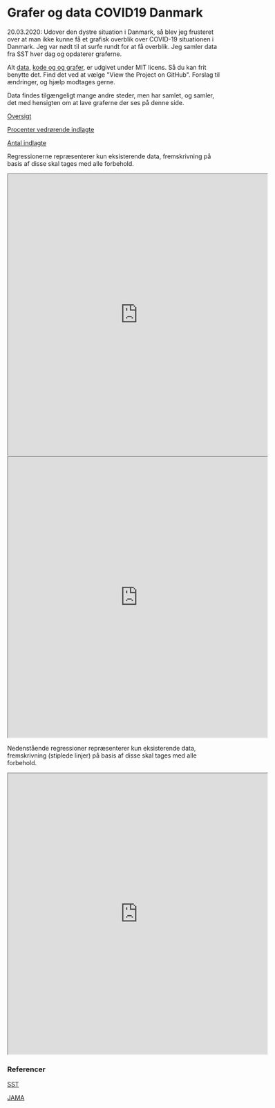 # Grafer og data COVID19 Danmark


20.03.2020:
Udover den dystre situation i Danmark, så blev jeg frusteret over at man ikke kunne få et grafisk overblik over COVID-19 situationen i Danmark. Jeg var nødt til at surfe rundt for at få overblik. Jeg samler data fra SST hver dag og opdaterer graferne.

Alt <a href ="https://github.com/bigb8/coviddanmark/tree/master/data%20DK">data</a>, <a href="https://github.com/bigb8/coviddanmark/tree/master/lib">kode og og grafer</a>, er udgivet under MIT licens. Så du kan frit benytte det. Find det ved at vælge "View the Project on GitHub". Forslag til ændringer, og hjælp modtages gerne.  

Data findes tilgængeligt mange andre steder, men har samlet, og samler, det med hensigten om at lave graferne der ses på denne side.

<a href = "https://bigb8.github.io/coviddanmark/lib/stacked.html" target="_blank">Oversigt</a>

<a href = "https://bigb8.github.io/coviddanmark/lib/percent.html" target="_blank">Procenter vedrørende indlagte</a>



<a href = "https://bigb8.github.io/coviddanmark/lib/hosp.html" target="_blank">Antal indlagte</a>

Regressionerne repræsenterer kun eksisterende data, fremskrivning på basis af disse skal tages med alle forbehold.



<iframe src ="https://bigb8.github.io/coviddanmark/lib/stacked.html" height="650" width="600"></iframe>


<iframe src ="https://bigb8.github.io/coviddanmark/lib/percent.html" height="650" width="600"></iframe>

Nedenstående regressioner repræsenterer kun eksisterende data, fremskrivning (stiplede linjer) på basis af disse skal tages med alle forbehold.
<iframe src ="https://bigb8.github.io/coviddanmark/lib/hosp.html" height="650" width="600"></iframe>



### Referencer
<a href = "https://www.sst.dk/da/Viden/Smitsomme-sygdomme/Smitsomme-sygdomme-A-AA/Coronavirus/Spoergsmaal-og-svar" target="_blank">SST</a>

<a href = "https://doi.org/10.1001/jama.2020.4031" target="_blank">JAMA</a>
